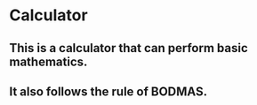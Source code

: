 # Calculator

## This is a calculator that can perform basic mathematics.
## It also follows the rule of BODMAS.

